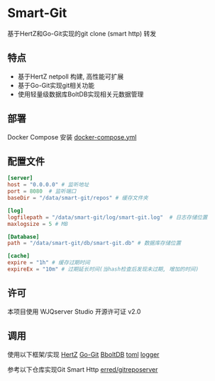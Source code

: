 # Smart-Git

基于HertZ和Go-Git实现的git clone (smart http) 转发

## 特点

- 基于HertZ netpoll 构建, 高性能可扩展
- 基于Go-Git实现git相关功能
- 使用轻量级数据库BoltDB实现相关元数据管理

## 部署

Docker Compose 安装 [docker-compose.yml](https://github.com/WJQSERVER-STUDIO/smart-git/blob/25w02a/docker/compose/docker-compose.yml)

## 配置文件

```toml
[server]
host = "0.0.0.0" # 监听地址
port = 8080  # 监听端口
baseDir = "/data/smart-git/repos" # 缓存文件夹

[log]
logfilepath = "/data/smart-git/log/smart-git.log"  # 日志存储位置
maxlogsize = 5 # MB

[Database]
path = "/data/smart-git/db/smart-git.db" # 数据库存储位置

[cache]
expire = "1h" # 缓存过期时间
expireEx = "10m" # 过期延长时间(当hash检查后发现未过期, 增加的时间)
```

## 许可

本项目使用 WJQserver Studio 开源许可证 v2.0

## 调用

使用以下框架/实现
[HertZ](https://github.com/cloudwego/hertz)
[Go-Git](https://github.com/go-git/go-git)
[BboltDB](https://go.etcd.io/bbolt)
[toml](https://github.com/BurntSushi/toml)
[logger](github.com/WJQSERVER-STUDIO/go-utils/logger)

参考以下仓库实现Git Smart Http
[erred/gitreposerver](https://github.com/erred/gitreposerver)
